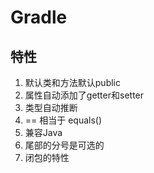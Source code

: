 # Gradle
## 特性
1. 默认类和方法默认public
2. 属性自动添加了getter和setter
3. 类型自动推断
4. == 相当于 equals()
5. 兼容Java
6. 尾部的分号是可选的
7. 闭包的特性